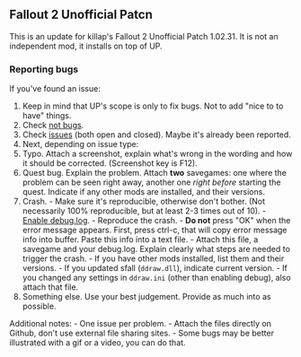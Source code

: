 ## Fallout 2 Unofficial Patcn

This is an update for killap's Fallout 2 Unofficial Patch 1.02.31. It is not an independent mod, it installs on top of UP.

### Reporting bugs
If you've found an issue:

1. Keep in mind that UP's scope is only to fix bugs. Not to add "nice to to have" things.
2. Check [not bugs](NOT_BUGS.md).
3. Check [issues](/issues) (both open and closed). Maybe it's already been reported.
4. Next, depending on issue type:
  1. Typo.
    Attach a screenshot, explain what's wrong in the wording and how it should be corrected. (Screenshot key is F12).
  2. Quest bug.
    Explain the problem. Attach **two** savegames: one where the problem can be seen right away, another one _right before_ starting the quest.
    Indicate if any other mods are installed, and their versions.
  3. Crash.
    - Make sure it's reproducible, otherwise don't bother. (Not necessarily 100% reproducible, but at least 2-3 times out of 10).
    - [Enable debug.log](DEBUG.md).
    - Reproduce the crash.
    - **Do not** press "OK" when the error message appears. First, press ctrl-c, that will copy error message info into buffer. Paste this info into a text file.
    - Attach this file, a savegame and your debug.log. Explain clearly what steps are needed to trigger the crash.
    - If you have other mods installed, list them and their versions.
    - If you updated sfall (`ddraw.dll`), indicate current version.
    - If you changed any settings in `ddraw.ini` (other than enabling debug), also attach that file.
  4. Something else.
    Use your best judgement. Provide as much into as possible.
  
  Additional notes:
    - One issue per problem.
    - Attach the files directly on Github, don't use external file sharing sites.
    - Some bugs may be better illustrated with a gif or a video, you can do that.
